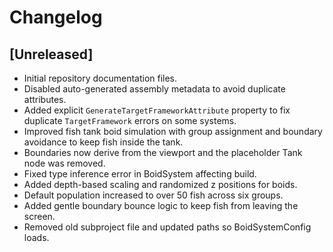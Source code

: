 # Changelog

## [Unreleased]
- Initial repository documentation files.
- Disabled auto-generated assembly metadata to avoid duplicate attributes.
- Added explicit `GenerateTargetFrameworkAttribute` property to fix duplicate
  `TargetFramework` errors on some systems.
- Improved fish tank boid simulation with group assignment and boundary
  avoidance to keep fish inside the tank.
- Boundaries now derive from the viewport and the placeholder Tank node was
  removed.
- Fixed type inference error in BoidSystem affecting build.
- Added depth-based scaling and randomized z positions for boids.
- Default population increased to over 50 fish across six groups.
- Added gentle boundary bounce logic to keep fish from leaving the screen.
- Removed old subproject file and updated paths so BoidSystemConfig loads.
